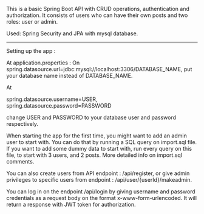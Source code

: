 This is a basic Spring Boot API with CRUD operations, authentication and authorization. It consists of users who can have their own posts and two roles: user or admin.

Used: Spring Security and JPA with mysql database.

-----------------------------------
Setting up the app :

At application.properties :
On spring.datasource.url=jdbc:mysql://localhost:3306/DATABASE_NAME, put your database name instead of DATABASE_NAME.

At

spring.datasource.username=USER,
spring.datasource.password=PASSWORD

change USER and PASSWORD to your database user and password respectively.

When starting the app for the first time, you might want to add an admin user to start with. You can do that by running a SQL query on import.sql file.
If you want to add some dummy data to start with, run every query on this file, to start with 3 users, and 2 posts. More detailed info on import.sql comments.

You can also create users from API endpoint : /api/register, or give admin privileges to specific users from endpoint : /api/user/{userId}/makeadmin.

You can log in on the endpoint /api/login by giving username and password credentials as a request body on the format x-www-form-urlencoded. It will return a response with JWT token for authorization.